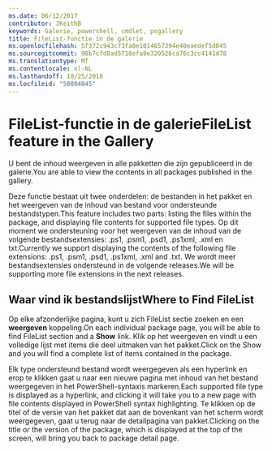 ```yaml
---
ms.date: 06/12/2017
contributor: JKeithB
keywords: Galerie, powershell, cmdlet, psgallery
title: FileList-functie in de galerie
ms.openlocfilehash: 5f372c943c73fa8e1014657394e40eaedef5d045
ms.sourcegitcommit: 98b7cfd8ad5718efa8e320526ca76c3cc4141d78
ms.translationtype: MT
ms.contentlocale: nl-NL
ms.lasthandoff: 10/25/2018
ms.locfileid: "50004045"
---
```

# <a name="filelist-feature-in-the-gallery"></a><span data-ttu-id="0501a-103">FileList-functie in de galerie</span><span class="sxs-lookup"><span data-stu-id="0501a-103">FileList feature in the Gallery</span></span>

<span data-ttu-id="0501a-104">U bent de inhoud weergeven in alle pakketten die zijn gepubliceerd in de galerie.</span><span class="sxs-lookup"><span data-stu-id="0501a-104">You are able to view the contents in all packages published in the gallery.</span></span>

<span data-ttu-id="0501a-105">Deze functie bestaat uit twee onderdelen: de bestanden in het pakket en het weergeven van de inhoud van bestand voor ondersteunde bestandstypen.</span><span class="sxs-lookup"><span data-stu-id="0501a-105">This feature includes two parts: listing the files within the package, and displaying file contents for supported file types.</span></span> <span data-ttu-id="0501a-106">Op dit moment we ondersteuning voor het weergeven van de inhoud van de volgende bestandsextensies: .ps1, .psm1, .psd1, .ps1xml, .xml en txt.</span><span class="sxs-lookup"><span data-stu-id="0501a-106">Currently we support displaying the contents of the following file extensions: .ps1, .psm1, .psd1, .ps1xml, .xml and .txt.</span></span> <span data-ttu-id="0501a-107">We wordt meer bestandsextensies ondersteund in de volgende releases.</span><span class="sxs-lookup"><span data-stu-id="0501a-107">We will be supporting more file extensions in the next releases.</span></span>

## <a name="where-to-find-filelist"></a><span data-ttu-id="0501a-108">Waar vind ik bestandslijst</span><span class="sxs-lookup"><span data-stu-id="0501a-108">Where to Find FileList</span></span>

<span data-ttu-id="0501a-109">Op elke afzonderlijke pagina, kunt u zich FileList sectie zoeken en een **weergeven** koppeling.</span><span class="sxs-lookup"><span data-stu-id="0501a-109">On each individual package page, you will be able to find FileList section and a **Show** link.</span></span> <span data-ttu-id="0501a-110">Klik op het weergeven en vindt u een volledige lijst met items die deel uitmaken van het pakket.</span><span class="sxs-lookup"><span data-stu-id="0501a-110">Click on the Show and you will find a complete list of items contained in the package.</span></span>

<span data-ttu-id="0501a-111">Elk type ondersteund bestand wordt weergegeven als een hyperlink en erop te klikken gaat u naar een nieuwe pagina met inhoud van het bestand weergegeven in het PowerShell-syntaxis markeren.</span><span class="sxs-lookup"><span data-stu-id="0501a-111">Each supported file type is displayed as a hyperlink, and clicking it will take you to a new page with file contents displayed in PowerShell syntax highlighting.</span></span> <span data-ttu-id="0501a-112">Te klikken op de titel of de versie van het pakket dat aan de bovenkant van het scherm wordt weergegeven, gaat u terug naar de detailpagina van pakket.</span><span class="sxs-lookup"><span data-stu-id="0501a-112">Clicking on the title or the version of the package, which is displayed at the top of the screen, will bring you back to package detail page.</span></span>
